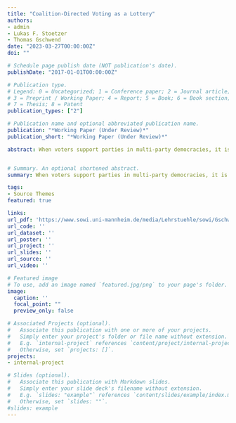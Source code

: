 ```yaml
---
title: "Coalition-Directed Voting as a Lottery"
authors:
- admin
- Lukas F. Stoetzer
- Thomas Gschwend
date: "2023-03-27T00:00:00Z"
doi: ""

# Schedule page publish date (NOT publication's date).
publishDate: "2017-01-01T00:00:00Z"

# Publication type.
# Legend: 0 = Uncategorized; 1 = Conference paper; 2 = Journal article;
# 3 = Preprint / Working Paper; 4 = Report; 5 = Book; 6 = Book section;
# 7 = Thesis; 8 = Patent
publication_types: ["2"]

# Publication name and optional abbreviated publication name.
publication: "*Working Paper (Under Review)*"
publication_short: "*Working Paper (Under Review)*"

abstract: When voters support parties in multi-party democracies, it is often uncertain what coalition government the party is likely to join. How do voters deal with this type of uncertainty? In this paper, we use a conceptual analogy between coalition-directed voting and participating in a lottery to develop a novel conceptualization of coalition- directed voting. We present observational and experimental evidence that supports the idea that voters are risk-averse when considering coalition government options. The perception of uncertain coalition prospects of a party negatively affects the propensity to vote for parties, even when holding the expected coalition government payoffs constant. In a survey vignette experiment during the 2021 German federal election, we find that uncertain coalition prospects reduce the propensity to support a party, compared to certain coalition prospects with the same expected coalition government payoffs. The findings provide important insights for research on strategic voting theories and parties’ coalition strategies.


# Summary. An optional shortened abstract.
summary: When voters support parties in multi-party democracies, it is often uncertain what coalition government the party is likely to join. How do voters deal with this type of uncertainty? In this paper, we use a conceptual analogy between coalition-directed voting and participating in a lottery to develop a novel conceptualization of coalition- directed voting. We present observational and experimental evidence that supports the idea that voters are risk-averse when considering coalition government options. The perception of uncertain coalition prospects of a party negatively affects the propensity to vote for parties, even when holding the expected coalition government payoffs constant. In a survey vignette experiment during the 2021 German federal election, we find that uncertain coalition prospects reduce the propensity to support a party, compared to certain coalition prospects with the same expected coalition government payoffs. The findings provide important insights for research on strategic voting theories and parties’ coalition strategies.

tags:
- Source Themes
featured: true

links:
url_pdf: 'https://www.sowi.uni-mannheim.de/media/Lehrstuehle/sowi/Gschwend/Articel/Paper_Risk_Preferences_AuthorDetails.pdf'
url_code: ''
url_dataset: ''
url_poster: ''
url_project: ''
url_slides: ''
url_source: ''
url_video: ''

# Featured image
# To use, add an image named `featured.jpg/png` to your page's folder. 
image:
  caption: ''
  focal_point: ""
  preview_only: false

# Associated Projects (optional).
#   Associate this publication with one or more of your projects.
#   Simply enter your project's folder or file name without extension.
#   E.g. `internal-project` references `content/project/internal-project/index.md`.
#   Otherwise, set `projects: []`.
projects:
- internal-project

# Slides (optional).
#   Associate this publication with Markdown slides.
#   Simply enter your slide deck's filename without extension.
#   E.g. `slides: "example"` references `content/slides/example/index.md`.
#   Otherwise, set `slides: ""`.
#slides: example
---
```


